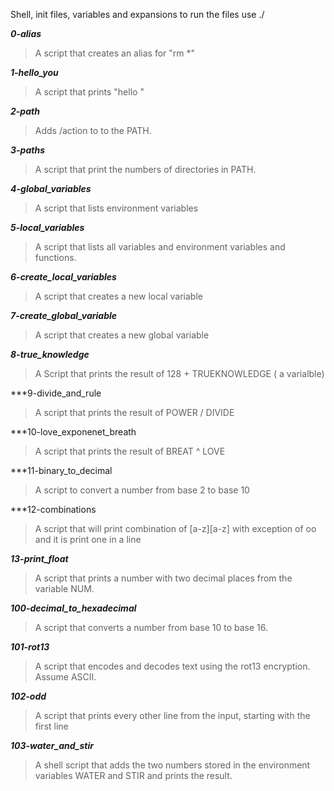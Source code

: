 Shell, init files, variables and expansions
to run the files use ./<filename>

***0-alias***
>A script that creates an alias for "rm *"

***1-hello_you***
>A script that prints "hello <user> "

***2-path***
>Adds /action to to the PATH.

***3-paths***
>A script that print the numbers of directories in PATH.

***4-global_variables***
>A script that lists environment variables 

***5-local_variables***
>A script that lists all variables and environment variables and functions.

***6-create_local_variables***
>A script that creates a new local variable

***7-create_global_variable***
>A script that creates a new global variable

***8-true_knowledge***
>A Script that prints the result of 128 + TRUEKNOWLEDGE ( a varialble) 

***9-divide_and_rule
>A script that prints the result of POWER / DIVIDE

***10-love_exponenet_breath
>A script that prints the result of BREAT ^ LOVE

***11-binary_to_decimal
>A script to convert a number from base 2 to base 10

***12-combinations
>A script that will print combination of [a-z][a-z] with exception of oo and it is print one in a line


***13-print_float***
>A script that prints a number with two decimal places from the variable NUM.

***100-decimal_to_hexadecimal***
>A script that converts a number from base 10 to base 16.


***101-rot13***
>A script that encodes and decodes text using the rot13 encryption. Assume ASCII.

***102-odd***
>A script that prints every other line from the input, starting with the first line

***103-water_and_stir***
>A shell script that adds the two numbers stored in the environment variables WATER and STIR and prints the result.

